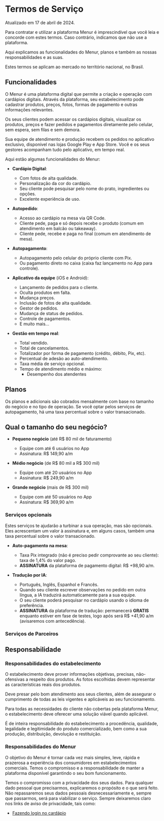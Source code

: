 # Termos de Serviço

Atualizado em 17 de abril de 2024.

Para contratar e utilizar a plataforma Menur é imprescindível que você leia e concorde com estes termos. Caso
contrário, indicamos que não use a plataforma.

Aqui explicamos as funcionalidades do Menur, planos e também as nossas responsabilidades e as suas.

Estes termos se aplicam ao mercado no território nacional, no Brasil.

## Funcionalidades

O Menur é uma plataforma digital que permite a criação e operação com cardápios digitais. Através
da plataforma, seu estabelecimento pode cadastrar produtos, preços, fotos, formas de pagamento e outras
informações relevantes.

Os seus clientes podem acessar os cardápios digitais, visualizar os produtos, preços e
fazer pedidos e pagamentos diretamente pelo celular, sem espera, sem filas e sem demora.

Sua equipe de atendimento e produção recebem os pedidos no aplicativo exclusivo, disponível nas lojas
Google Play e App Store. Você e os seus gestores acompanham tudo pelo aplicativo, em tempo real.

Aqui estão algumas funcionalidades do Menur:

- **Cardápio Digital**:
    - Com fotos de alta qualidade.
    - Personalização da cor do cardápio.
    - Seu cliente pode pesquisar pelo nome do prato, ingredientes ou opções.
    - Excelente experiência de uso.


- **Autopedido**:
    - Acesso ao cardápio na mesa via QR Code.
    - Cliente pede, paga e só depois recebe o produto (comum em atendimento em balcão ou takeaway).
    - Cliente pede, recebe e paga no final (comum em atendimento de mesa).


- **Autopagamento**:
    - Autopagamento pelo celular do próprio cliente com Pix.
    - Ou pagamento direto no caixa (caixa faz lançamento no App para controle).


- **Aplicativo da equipe** (iOS e Android):
    - Lançamento de pedidos para o cliente.
    - Oculta produtos em falta.
    - Mudança preços.
    - Inclusão de fotos de alta qualidade.
    - Gestor de pedidos.
    - Mudança de status de pedidos.
    - Controle de pagamentos.
    - E muito mais...


- **Gestão em tempo real**:
    - Total vendido.
    - Total de cancelamentos.
    - Totalizador por forma de pagamento (crédito, débito, Pix, etc).
    - Percentual de adesão ao auto-atendimento.
    - Taxa média de serviço opcional.
    - Tempo de atendimento médio e máximo:
        - Desempenho dos atendentes

## Planos

Os planos e adicionais são cobrados mensalmente com base no tamanho do negócio e no tipo de operação. Se você optar
pelos serviços de autopagamento, há uma taxa percentual sobre o valor transacionado.

## Qual o tamanho do seu negócio?

- **Pequeno negócio** (até R$ 80 mil de faturamento)
    - Equipe com até 6 usuários no App
    - Assinatura: R$ 149,90 a/m


- **Médio negócio** (de R$ 80 mil a R$ 300 mil)
    - Equipe com até 20 usuários no App
    - Assinatura: R$ 249,90 a/m


- **Grande negócio** (mais de R$ 300 mil)
    - Equipe com até 50 usuários no App
    - Assinatura: R$ 369,90 a/m

### Serviços opcionais

Estes serviços te ajudarão a turbinar a sua operação, mas são opcionais. Eles acrescentam um valor à assinatura e, em
alguns casos, também uma taxa percentual sobre o valor transacionado.

- **Auto-pagamento na mesa**:
    - Taxa Pix integrado (não é preciso pedir comprovante ao seu cliente): taxa de 1,4% do valor pago.
    - **ASSINATURA** da plataforma de pagamento digital: R$ +98,90 a/m.


- **Tradução por IA**:
    - Português, Inglês, Espanhol e Francês.
    - Quando seu cliente escrever observações no pedido em outra língua, a IA traduzirá automaticamente para a sua
      equipe.
    - O seu cliente poderá pesquisar no cardápio usando o idioma de preferência.
    - **ASSINATURA** da plataforma de tradução: permanecerá **GRATIS** enquanto estiver em fase de testes, logo após
      será R$ +41,90 a/m (avisaremos com antecedência).

### Serviços de Parceiros



## Responsabilidade

### Responsabilidades do estabelecimento

O estabelecimento deve prover informações objetivas, precisas, não-ofensivas a respeito dos produtos. As fotos
escolhidas devem representar as características reais dos produtos.

Deve presar pelo bom atendimento aos seus clientes, além de assegurar o cumprimento de todas as leis vigentes e
aplicáveis ao seu funcionamento.

Para todas as necessidades do cliente não cobertas pela plataforma Menur, o estabelecimento deve oferecer uma solução
viável quando aplicável.

É de inteira responsabilidade do estabelecimento a procedência, qualidade, legalidade e legitimidade do produto
comercializado, bem como a sua produção, distribuição, devolução e restituição.

### Responsabilidades do Menur

O objetivo do Menur é tornar cada vez mais simples, leve, rápida e prazerosa a experiência dos consumidores em
estabelecimentos comerciais. Temos o compromisso e a responsabilidade de manter a plataforma disponível garantindo o seu
bom funcionamento.

Temos o compromisso com a privacidade dos seus dados. Para qualquer dado pessoal que precisarmos, explicaremos o
propósito e o que será feito. Não repassaremos seus dados pessoais desnecessariamente e, sempre que passarmos, será para
viabilizar o serviço. Sempre deixaremos claro nos links de aviso de privacidade, tais como:

- [Fazendo login no cardápio](../../privacidade/cardapio/login)
